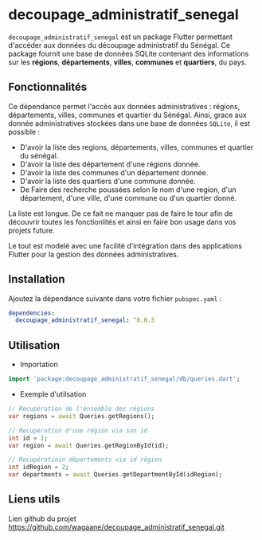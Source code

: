 # decoupage_administratif_senegal

`decoupage_administratif_senegal` est un package Flutter permettant d'accéder aux données du découpage administratif du Sénégal. 
Ce package fournit une base de données SQLite contenant des informations sur les **régions**, **départements**, **villes**, 
**communes** et **quartiers**, du pays.

## Fonctionnalités

Ce dépendance permet l'accès aux données administratives : régions, départements, villes, communes et quartier du Sénégal. 
Ainsi, grace aux donnée administratives stockées dans une base de données `SQLite`, il est possible :
- D'avoir la liste  des regions, départements, villes, communes et quartier du sénégal.
- D'avoir la liste des département d'une régions donnée.
- D'avoir la liste des communes d'un département donnée.
- D'avoir la liste des quartiers d'une commune donnée.
- De Faire des recherche poussées selon le nom d'une region, d'un département, d'une ville, d'une commune ou d'un quartier donné.

La liste est longue. De ce fait ne manquer pas de faire le tour afin de découvrir toutes les fonctionlités et ainsi en faire 
bon usage dans vos projets future.

Le tout est modelé avec une facilité d'intégration dans des applications Flutter pour la gestion des données administratives.

## Installation

Ajoutez la dépendance suivante dans votre fichier `pubspec.yaml` :

```yaml
dependencies:
  decoupage_administratif_senegal: ^0.0.3
```


## Utilisation
- Importation

```dart
import 'package:decoupage_administratif_senegal/db/queries.dart';

```

- Exemple d'utilsation

```dart
// Recupèration de l'ensemble des régions
var regions = await Queries.getRegions();

// Recupèration d'une région via son id
int id = 1;
var region = await Queries.getRegionById(id);

// Recupératioin départements via id région
int idRegion = 2;
var departments = await Queries.getDepartmentById(idRegion);

```
## Liens utils
Lien github du projet https://github.com/wagaane/decoupage_administratif_senegal.git
